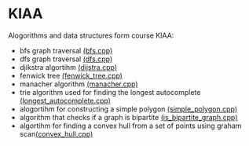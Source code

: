 # KIAA

Alogorithms and data structures form course KIAA:

* bfs graph traversal [(bfs.cpp)](./bfs.cpp)
* dfs graph traversal [(dfs.cpp)](./dfs.cpp)
* djikstra algortihm [(dijstra.cpp)](./dijkstra.cpp)
* fenwick tree [(fenwick_tree.cpp)](./fenwick_tree.cpp)
* manacher algorithm [(manacher.cpp)](./manacher.cpp)
* trie algorithm used for finding the longest autocomplete [(longest_autocomplete.cpp)](./longest_autocomplete.cpp)
* alogortihm for constructing a simple polygon [(simple_polygon.cpp)](./simple_polygon.cpp)
* algorithm that checks if a graph is bipartite [(is_bipartite_graph.cpp)](./is_bipartite_graph.cpp)
* algortihm for finding a convex hull from a set of points using graham scan[(convex_hull.cpp)](./convex_hull.cpp)
